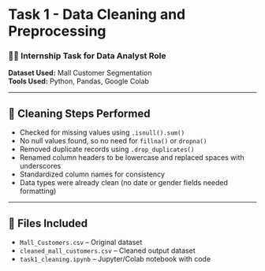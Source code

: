 # Task 1 - Data Cleaning and Preprocessing

### 👨‍💻 Internship Task for Data Analyst Role

**Dataset Used:** Mall Customer Segmentation  
**Tools Used:** Python, Pandas, Google Colab

---

## 🧹 Cleaning Steps Performed

- Checked for missing values using `.isnull().sum()`
- No null values found, so no need for `fillna()` or `dropna()`
- Removed duplicate records using `.drop_duplicates()`
- Renamed column headers to be lowercase and replaced spaces with underscores
- Standardized column names for consistency
- Data types were already clean (no date or gender fields needed formatting)

---

## 📁 Files Included

- `Mall_Customers.csv` – Original dataset
- `cleaned_mall_customers.csv` – Cleaned output dataset
- `task1_cleaning.ipynb` – Jupyter/Colab notebook with code
